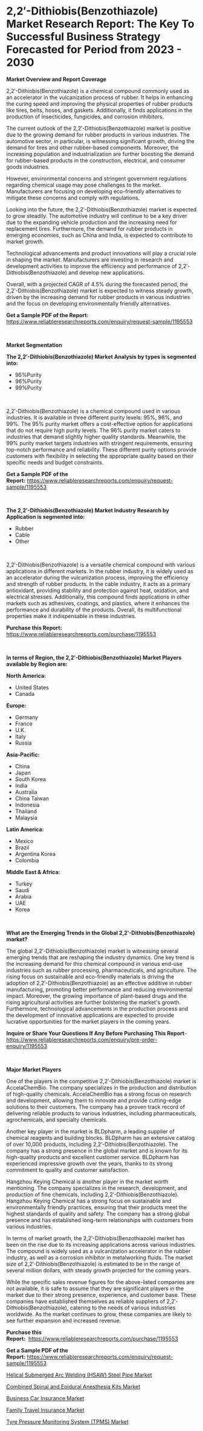 <p><h1>2,2′-Dithiobis(Benzothiazole) Market Research Report: The Key To Successful Business Strategy Forecasted for Period from 2023 - 2030</h1></p><p><strong>Market Overview and Report Coverage</strong></p>
<p><p>2,2′-Dithiobis(Benzothiazole) is a chemical compound commonly used as an accelerator in the vulcanization process of rubber. It helps in enhancing the curing speed and improving the physical properties of rubber products like tires, belts, hoses, and gaskets. Additionally, it finds applications in the production of insecticides, fungicides, and corrosion inhibitors.</p><p>The current outlook of the 2,2′-Dithiobis(Benzothiazole) market is positive due to the growing demand for rubber products in various industries. The automotive sector, in particular, is witnessing significant growth, driving the demand for tires and other rubber-based components. Moreover, the increasing population and industrialization are further boosting the demand for rubber-based products in the construction, electrical, and consumer goods industries.</p><p>However, environmental concerns and stringent government regulations regarding chemical usage may pose challenges to the market. Manufacturers are focusing on developing eco-friendly alternatives to mitigate these concerns and comply with regulations.</p><p>Looking into the future, the 2,2′-Dithiobis(Benzothiazole) market is expected to grow steadily. The automotive industry will continue to be a key driver due to the expanding vehicle production and the increasing need for replacement tires. Furthermore, the demand for rubber products in emerging economies, such as China and India, is expected to contribute to market growth.</p><p>Technological advancements and product innovations will play a crucial role in shaping the market. Manufacturers are investing in research and development activities to improve the efficiency and performance of 2,2′-Dithiobis(Benzothiazole) and develop new applications.</p><p>Overall, with a projected CAGR of 4.5% during the forecasted period, the 2,2′-Dithiobis(Benzothiazole) market is expected to witness steady growth, driven by the increasing demand for rubber products in various industries and the focus on developing environmentally friendly alternatives.</p></p>
<p><strong>Get a Sample PDF of the Report:</strong> <a href="https://www.reliableresearchreports.com/enquiry/request-sample/1195553">https://www.reliableresearchreports.com/enquiry/request-sample/1195553</a></p>
<p>&nbsp;</p>
<p><strong>Market Segmentation</strong></p>
<p><strong>The 2,2′-Dithiobis(Benzothiazole) Market Analysis by types is segmented into:</strong></p>
<p><ul><li>95%Purity</li><li>96%Purity</li><li>99%Purity</li></ul></p>
<p>&nbsp;</p>
<p><p>2,2′-Dithiobis(Benzothiazole) is a chemical compound used in various industries. It is available in three different purity levels: 95%, 96%, and 99%. The 95% purity market offers a cost-effective option for applications that do not require high purity levels. The 96% purity market caters to industries that demand slightly higher quality standards. Meanwhile, the 99% purity market targets industries with stringent requirements, ensuring top-notch performance and reliability. These different purity options provide customers with flexibility in selecting the appropriate quality based on their specific needs and budget constraints.</p></p>
<p><strong>Get a Sample PDF of the Report:</strong>&nbsp;<a href="https://www.reliableresearchreports.com/enquiry/request-sample/1195553">https://www.reliableresearchreports.com/enquiry/request-sample/1195553</a></p>
<p>&nbsp;</p>
<p><strong>The 2,2′-Dithiobis(Benzothiazole) Market Industry Research by Application is segmented into:</strong></p>
<p><ul><li>Rubber</li><li>Cable</li><li>Other</li></ul></p>
<p>&nbsp;</p>
<p><p>2,2′-Dithiobis(Benzothiazole) is a versatile chemical compound with various applications in different markets. In the rubber industry, it is widely used as an accelerator during the vulcanization process, improving the efficiency and strength of rubber products. In the cable industry, it acts as a primary antioxidant, providing stability and protection against heat, oxidation, and electrical stresses. Additionally, this compound finds applications in other markets such as adhesives, coatings, and plastics, where it enhances the performance and durability of the products. Overall, its multifunctional properties make it indispensable in these industries.</p></p>
<p><strong>Purchase this Report:</strong>&nbsp; <a href="https://www.reliableresearchreports.com/purchase/1195553">https://www.reliableresearchreports.com/purchase/1195553</a></p>
<p>&nbsp;</p>
<p><strong>In terms of Region, the 2,2′-Dithiobis(Benzothiazole) Market Players available by Region are:</strong></p>
<p>
    <p> <strong> North America: </strong>
        <ul>
            <li>United States</li>
            <li>Canada</li>
        </ul>
        </p> 
    <p> <strong> Europe: </strong>
        <ul>
            <li>Germany</li>
            <li>France</li>
            <li>U.K.</li>
            <li>Italy</li>
            <li>Russia</li>
        </ul>
        </p> 
    <p> <strong> Asia-Pacific: </strong>
        <ul>
            <li>China</li>
            <li>Japan</li>
            <li>South Korea</li>
            <li>India</li>
            <li>Australia</li>
            <li>China Taiwan</li>
            <li>Indonesia</li>
            <li>Thailand</li>
            <li>Malaysia</li>
        </ul>
        </p> 
    <p> <strong> Latin America: </strong>
        <ul>
            <li>Mexico</li>
            <li>Brazil</li>
            <li>Argentina Korea</li>
            <li>Colombia</li>
        </ul>
        </p> 
    <p> <strong> Middle East & Africa: </strong>
        <ul>
            <li>Turkey</li>
            <li>Saudi</li>
            <li>Arabia</li>
            <li>UAE</li>
            <li>Korea</li>
        </ul>
    </p>
    </p>
<p>&nbsp;</p>
<p><strong>What are the Emerging Trends in the Global 2,2′-Dithiobis(Benzothiazole) market?</strong></p>
<p><p>The global 2,2′-Dithiobis(Benzothiazole) market is witnessing several emerging trends that are reshaping the industry dynamics. One key trend is the increasing demand for this chemical compound in various end-use industries such as rubber processing, pharmaceuticals, and agriculture. The rising focus on sustainable and eco-friendly materials is driving the adoption of 2,2′-Dithiobis(Benzothiazole) as an effective additive in rubber manufacturing, promoting better performance and reducing environmental impact. Moreover, the growing importance of plant-based drugs and the rising agricultural activities are further bolstering the market's growth. Furthermore, technological advancements in the production process and the development of innovative applications are expected to provide lucrative opportunities for the market players in the coming years.</p></p>
<p><strong>Inquire or Share Your Questions If Any Before Purchasing This Report</strong>- <a href="https://www.reliableresearchreports.com/enquiry/pre-order-enquiry/1195553">https://www.reliableresearchreports.com/enquiry/pre-order-enquiry/1195553</a></p>
<p>&nbsp;</p>
<p><strong>Major Market Players</strong></p>
<p><p>One of the players in the competitive 2,2′-Dithiobis(Benzothiazole) market is AccelaChemBio. The company specializes in the production and distribution of high-quality chemicals. AccelaChemBio has a strong focus on research and development, allowing them to innovate and provide cutting-edge solutions to their customers. The company has a proven track record of delivering reliable products to various industries, including pharmaceuticals, agrochemicals, and specialty chemicals.</p><p>Another key player in the market is BLDpharm, a leading supplier of chemical reagents and building blocks. BLDpharm has an extensive catalog of over 10,000 products, including 2,2′-Dithiobis(Benzothiazole). The company has a strong presence in the global market and is known for its high-quality products and excellent customer service. BLDpharm has experienced impressive growth over the years, thanks to its strong commitment to quality and customer satisfaction.</p><p>Hangzhou Keying Chemical is another player in the market worth mentioning. The company specializes in the research, development, and production of fine chemicals, including 2,2′-Dithiobis(Benzothiazole). Hangzhou Keying Chemical has a strong focus on sustainable and environmentally friendly practices, ensuring that their products meet the highest standards of quality and safety. The company has a strong global presence and has established long-term relationships with customers from various industries.</p><p>In terms of market growth, the 2,2′-Dithiobis(Benzothiazole) market has been on the rise due to its increasing applications across various industries. The compound is widely used as a vulcanization accelerator in the rubber industry, as well as a corrosion inhibitor in metalworking fluids. The market size of 2,2′-Dithiobis(Benzothiazole) is estimated to be in the range of several million dollars, with steady growth projected for the coming years.</p><p>While the specific sales revenue figures for the above-listed companies are not available, it is safe to assume that they are significant players in the market due to their strong presence, experience, and customer base. These companies have established themselves as reliable suppliers of 2,2′-Dithiobis(Benzothiazole), catering to the needs of various industries worldwide. As the market continues to grow, these companies are likely to see further expansion and increased revenue.</p></p>
<p><strong>Purchase this Report:</strong>&nbsp;&nbsp;<a href="https://www.reliableresearchreports.com/purchase/1195553">https://www.reliableresearchreports.com/purchase/1195553</a></p>
<p></p>
<p><strong>Get a Sample PDF of the Report:</strong>&nbsp;<a href="https://www.reliableresearchreports.com/enquiry/request-sample/1195553">https://www.reliableresearchreports.com/enquiry/request-sample/1195553</a></p>
<p><p><a href="https://www.linkedin.com/pulse/helical-submerged-arc-welding-hsaw-steel-pipe-market-share-amp-rbb4e/">Helical Submerged Arc Welding (HSAW) Steel Pipe Market</a></p><p><a href="https://github.com/Chiragrp25/Market-Research-Report-List-1/blob/main/combined-spinal-and-epidural-anesthesia-kits-market.md">Combined Spinal and Epidural Anesthesia Kits Market</a></p><p><a href="https://medium.com/@aliwilldvm/business-car-insurance-market-size-cagr-trends-2024-2030-571832e6c4cb">Business Car Insurance Market</a></p><p><a href="https://medium.com/@dinafritsch/family-travel-insurance-market-size-cagr-trends-2024-2030-907f92025317">Family Travel Insurance Market</a></p><p><a href="https://www.linkedin.com/pulse/tyre-pressure-monitoring-system-tpms-market-size-2023--rqcgc/">Tyre Pressure Monitoring System (TPMS) Market</a></p></p>